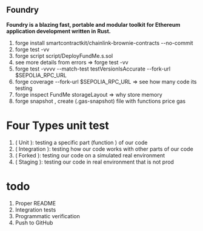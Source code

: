 ## Foundry

**Foundry is a blazing fast, portable and modular toolkit for Ethereum application development written in Rust.**

1. forge install smartcontractkit/chainlink-brownie-contracts --no-commit
2. forge test -vv
3. forge script script/DeployFundMe.s.sol
4. see more details from errors => forge test -vv
5. forge test -vvvv --match-test testVersionIsAccurate  --fork-url $SEPOLIA_RPC_URL
6. forge coverage --fork-url $SEPOLIA_RPC_URL => see how many code its testing
7. forge inspect FundMe storageLayout => why store memory
8. forge snapshot , create (.gas-snapshot) file with functions price gas

# Four Types unit test

1. ( Unit ): testing a specific part (function ) of our code
2. ( Integration ): testing how our code works with other parts of our code
3. ( Forked ): testing our code on a simulated real environment
4. ( Staging ): testing our code in real environment that is not prod

# todo

1. Proper README
2. Integration tests
3. Programmatic verification
4. Push to GitHub
